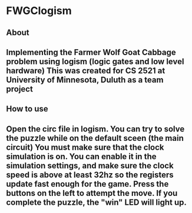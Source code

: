# FWGClogism
About
---------------------------------------------------------------------------------------------------
Implementing the Farmer Wolf Goat Cabbage problem using logism (logic gates and low level hardware)
This was created for CS 2521 at University of Minnesota, Duluth as a team project
---------------------------------------------------------------------------------------------------

How to use
---------------------------------------------------------------------------------------------------
Open the circ file in logism. You can try to solve the puzzle while on the default sceen (the main circuit)
You must make sure that the clock simulation is on. You can enable it in the simulation settings, and
make sure the clock speed is above at least 32hz so the registers update fast enough for the game.
Press the buttons on the left to attempt the move. If you complete the puzzle, the "win" LED will light up.
---------------------------------------------------------------------------------------------------
